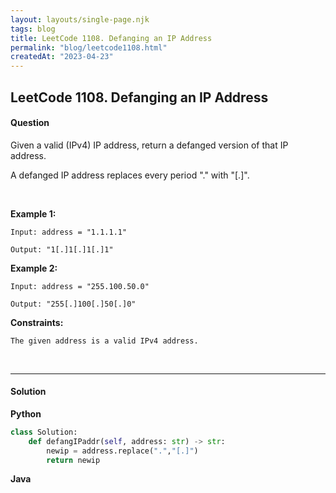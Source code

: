 ```yaml
---
layout: layouts/single-page.njk
tags: blog
title: LeetCode 1108. Defanging an IP Address
permalink: "blog/leetcode1108.html"
createdAt: "2023-04-23"
---
```


## LeetCode 1108. Defanging an IP Address
#### Question
Given a valid (IPv4) IP address, return a defanged version of that IP address. 

A defanged IP address replaces every period "." with "[.]".
<p>&nbsp;</p>

**Example 1:**

    Input: address = "1.1.1.1"

    Output: "1[.]1[.]1[.]1"

**Example 2:**

    Input: address = "255.100.50.0"

    Output: "255[.]100[.]50[.]0"

 

**Constraints:**

    The given address is a valid IPv4 address.

<p>&nbsp;</p>

---
  



#### Solution
**Python**
```Python
class Solution:
    def defangIPaddr(self, address: str) -> str:
        newip = address.replace(".","[.]")
        return newip
```

**Java**